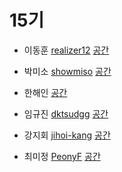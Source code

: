 # 15기

- 이동훈 [realizer12](https://github.com/realizer12)
[공간](https://github.com/StudyFork/GoogryAndroidArchitectureStudy/tree/master/class15/realizer12)

- 박미소 [showmiso](https://github.com/showmiso)
[공간](https://github.com/StudyFork/GoogryAndroidArchitectureStudy/tree/master/class15/showmiso)

- 한해인 [](https://github.com//)
[공간](https://github.com/StudyFork/GoogryAndroidArchitectureStudy/tree/master/class14/)

- 임규진 [dktsudgg](https://github.com/dktsudgg)
[공간](https://github.com/StudyFork/GoogryAndroidArchitectureStudy/tree/master/class15/dktsudgg)

- 강지회 [jihoi-kang](https://github.com/jihoi-kang)
[공간](https://github.com/StudyFork/GoogryAndroidArchitectureStudy/tree/master/class15/jihoi-kang)

- 최미정 [PeonyF](https://github.com/PeonyF)
[공간](https://github.com/StudyFork/GoogryAndroidArchitectureStudy/tree/master/class15/PeonyF)
